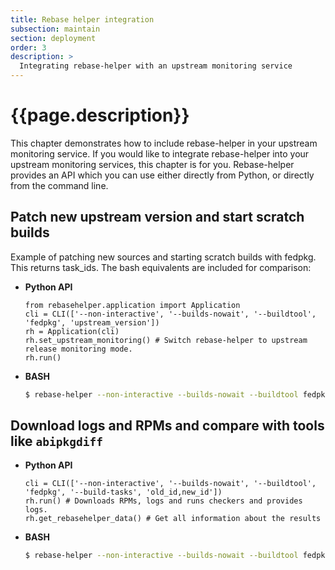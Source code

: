 ```yaml
---
title: Rebase helper integration
subsection: maintain
section: deployment
order: 3
description: >
  Integrating rebase-helper with an upstream monitoring service
---
```


# {{page.description}}

This chapter demonstrates how to include rebase-helper in your upstream monitoring service. 
If you would like to integrate rebase-helper into your upstream monitoring services, this chapter is for you.
Rebase-helper provides an API which you can use either directly from Python, or directly from the command line.

## Patch new upstream version and start scratch builds
Example of patching new sources and starting scratch builds with fedpkg.
 This returns task_ids. The bash equivalents are included for comparison:
 
* **Python API**

   ```python3
   from rebasehelper.application import Application
   cli = CLI(['--non-interactive', '--builds-nowait', '--buildtool', 'fedpkg', 'upstream_version'])
   rh = Application(cli)
   rh.set_upstream_monitoring() # Switch rebase-helper to upstream release monitoring mode.
   rh.run()
   ```

* **BASH**

   ```sh
   $ rebase-helper --non-interactive --builds-nowait --buildtool fedpkg upstream_version
   ```

## Download logs and RPMs and compare with tools like ``abipkgdiff``

* **Python API**

   ```python3
   cli = CLI(['--non-interactive', '--builds-nowait', '--buildtool', 'fedpkg', '--build-tasks', 'old_id,new_id'])
   rh.run() # Downloads RPMs, logs and runs checkers and provides logs.
   rh.get_rebasehelper_data() # Get all information about the results
   ```

* **BASH**

   ```sh
   $ rebase-helper --non-interactive --builds-nowait --buildtool fedpkg --build-tasks old_id,new_id
   ```

